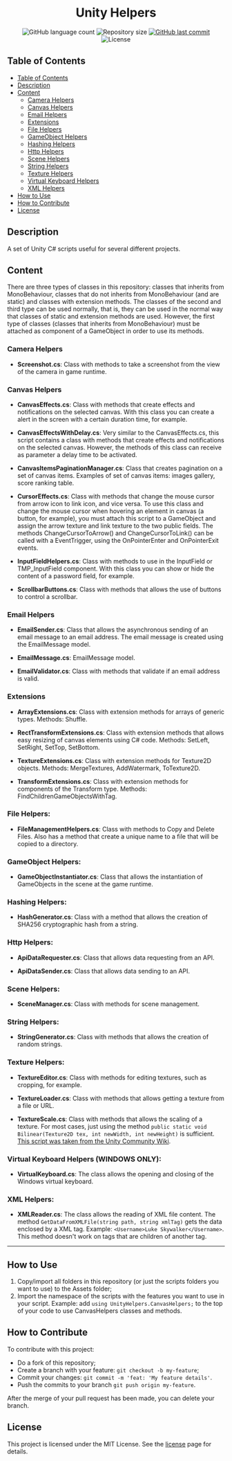 <h1 align="center">
    Unity Helpers
</h1>

<p align="center">
  <img alt="GitHub language count" src="https://img.shields.io/github/languages/count/JV-Amorim/Unity-Helpers">

  <img alt="Repository size" src="https://img.shields.io/github/repo-size/JV-Amorim/Unity-Helpers">

  <a href="https://github.com/JV-Amorim/Unity-Helpers/commits/master">
    <img alt="GitHub last commit" src="https://img.shields.io/github/last-commit/JV-Amorim/Unity-Helpers">
  </a>

  <img alt="License" src="https://img.shields.io/badge/license-MIT-brightgreen">
</p>

## Table of Contents

- [Table of Contents](#table-of-contents)
- [Description](#description)
- [Content](#content)
  - [Camera Helpers](#camera-helpers)
  - [Canvas Helpers](#canvas-helpers)
  - [Email Helpers](#email-helpers)
  - [Extensions](#extensions)
  - [File Helpers](file-helpers)
  - [GameObject Helpers](gameobject-helpers)
  - [Hashing Helpers](hashing-helpers)
  - [Http Helpers](http-helpers)
  - [Scene Helpers](scene-helpers)
  - [String Helpers](string-helpers)
  - [Texture Helpers](texture-helpers)
  - [Virtual Keyboard Helpers](virtual-keyboard-helpers)
  - [XML Helpers](xml-helpers)
- [How to Use](#how-to-use)
- [How to Contribute](#how-to-contribute)
- [License](#license)

## Description

A set of Unity C# scripts useful for several different projects.

## Content

There are three types of classes in this repository: classes that inherits from MonoBehaviour, classes that do not inherits from MonoBehaviour (and are static) and classes with extension methods. The classes of the second and third type can be used normally, that is, they can be used in the normal way that classes of static and extension methods are used. However, the first type of classes (classes that inherits from MonoBehaviour) must be attached as component of a GameObject in order to use its methods.

### Camera Helpers

- **Screenshot.cs**: Class with methods to take a screenshot from the view of the camera in game runtime.

### Canvas Helpers

- **CanvasEffects.cs**: Class with methods that create effects and notifications on the selected canvas. With this class you can create a alert in the screen with a certain duration time, for example.

- **CanvasEffectsWithDelay.cs**: Very similar to the CanvasEffects.cs, this script contains a class with methods that create effects and notifications on the selected canvas. However, the methods of this class can receive as parameter a delay time to be activated.

- **CanvasItemsPaginationManager.cs**: Class that creates pagination on a set of canvas items. Examples of set of canvas items: images gallery, score ranking table.

- **CursorEffects.cs**: Class with methods that change the mouse cursor from arrow icon to link icon, and vice versa. To use this class and change the mouse cursor when hovering an element in canvas (a button, for example), you must attach this script to a GameObject and assign the arrow texture and link texture to the two public fields. The methods ChangeCursorToArrow() and ChangeCursorToLink() can be called with a EventTrigger, using the OnPointerEnter and OnPointerExit events.

- **InputFieldHelpers.cs**: Class with methods to use in the InputField or TMP_InputField component. With this class you can show or hide the content of a password field, for example.

- **ScrollbarButtons.cs**: Class with methods that allows the use of buttons to control a scrollbar.

### Email Helpers

- **EmailSender.cs**: Class that allows the asynchronous sending of an email message to an email address. The email message is created using the EmailMessage model.

- **EmailMessage.cs**: EmailMessage model.

- **EmailValidator.cs**: Class with methods that validate if an email address is valid.

### Extensions

- **ArrayExtensions.cs**: Class with extension methods for arrays of generic types. Methods: Shuffle.

- **RectTransformExtensions.cs**: Class with extension methods that allows easy resizing of canvas elements using C# code. Methods: SetLeft, SetRight, SetTop, SetBottom.

- **TextureExtensions.cs**: Class with extension methods for Texture2D objects. Methods: MergeTextures, AddWatermark, ToTexture2D.

- **TransformExtensions.cs**: Class with extension methods for components of the Transform type. Methods: FindChildrenGameObjectsWithTag.

### File Helpers:

- **FileManagementHelpers.cs**: Class with methods to Copy and Delete Files. Also has a method that create a unique name to a file that will be copied to a directory.

### GameObject Helpers:

- **GameObjectInstantiator.cs**: Class that allows the instantiation of GameObjects in the scene at the game runtime.

### Hashing Helpers:

- **HashGenerator.cs**: Class with a method that allows the creation of SHA256 cryptographic hash from a string.

### Http Helpers:

- **ApiDataRequester.cs**: Class that allows data requesting from an API.

- **ApiDataSender.cs**: Class that allows data sending to an API.

### Scene Helpers:

- **SceneManager.cs**: Class with methods for scene management.

### String Helpers:

- **StringGenerator.cs**: Class with methods that allows the creation of random strings.

### Texture Helpers:

- **TextureEditor.cs**: Class with methods for editing textures, such as cropping, for example.

- **TextureLoader.cs**: Class with methods that allows getting a texture from a file or URL.

- **TextureScale.cs**: Class with methods that allows the scaling of a texture. For most cases, just using the method `public static void Bilinear(Texture2D tex, int newWidth, int newHeight)` is sufficient. [This script was taken from the Unity Community Wiki](https://wiki.unity3d.com/index.php/TextureScale).

### Virtual Keyboard Helpers (WINDOWS ONLY):

- **VirtualKeyboard.cs**: The class allows the opening and closing of the Windows virtual keyboard.

### XML Helpers:

- **XMLReader.cs**: The class allows the reading of XML file content. The method `GetDataFromXMLFile(string path, string xmlTag)` gets the data enclosed by a XML tag. Example: `<Username>Luke Skywalker</Username>`. This method doesn't work on tags that are children of another tag.

---

## How to Use

1. Copy/import all folders in this repository (or just the scripts folders you want to use) to the Assets folder;
2. Import the namespace of the scripts with the features you want to use in your script. Example: add `using UnityHelpers.CanvasHelpers;` to the top of your code to use CanvasHelpers classes and methods.

## How to Contribute

To contribute with this project:

- Do a fork of this repository;
- Create a branch with your feature: `git checkout -b my-feature`;
- Commit your changes: `git commit -m 'feat: 'My feature details'`.
- Push the commits to your branch `git push origin my-feature`.

After the merge of your pull request has been made, you can delete your branch.

## License

This project is licensed under the MIT License. See the [license](https://opensource.org/licenses/MIT) page for details.
